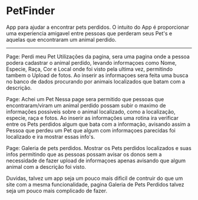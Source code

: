 # PetFinder
App para ajudar a encontrar pets perdidos.
O intuito do App é proporcionar uma experiencia amigavel entre pessoas que perderam seus Pet's e aquelas que encontraram um animal perdido.

----
Page: Perdi meu Pet
Utilizações da pagina, sera uma pagina onde a pessoa podera cadastrar o animal perdido, levando informaçoes como Nome, Especie, Raça, Cor e Local onde foi visto pela ultima vez, permitindo tambem o Upload de fotos. Ao inserir as informaçoes sera feita uma busca no banco de dados procurando por animais localizados que batam com a descrição.

Page: Achei um Pet
Nessa page sera permitido que pessoas que encontraram/viram um animal perdido possam subir o maximo de informações possiveis sobre o animal localizado, como a localização, especie, raça e fotos. Ao inserir as informações uma rotina ira verificar entre os Pets perdidos algum que bata com a informação, avisando assim a Pessoa que perdeu um Pet que algum com informaçoes parecidas foi localizado e ira mostrar essas info's.

Page: Galeria de pets perdidos.
Mostrar os Pets perdidos localizados e suas infos permitindo que as pessoas possam avisar os donos sem a necessidade de fazer upload de informaçoes apenas avisando que algum animal com a descrição foi visto.

Duvidas, talvez um app seja um pouco mais dificil de contruir do que um site com a mesma funcionalidade, pagina Galeria de Pets Perdidos talvez seja um pouco mais complicado de fazer.